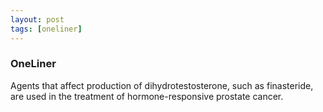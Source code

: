 ```yaml
---
layout: post
tags: [oneliner]
---
```



### OneLiner

Agents that affect production of dihydrotestosterone, such as finasteride, are used in the treatment of hormone-responsive prostate cancer.
